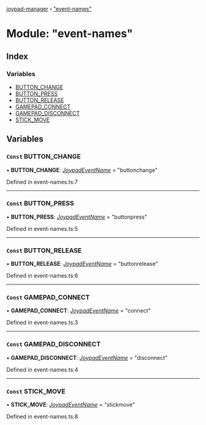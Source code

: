 [joypad-manager](../README.md) › ["event-names"](_event_names_.md)

# Module: "event-names"

## Index

### Variables

* [BUTTON_CHANGE](_event_names_.md#const-button_change)
* [BUTTON_PRESS](_event_names_.md#const-button_press)
* [BUTTON_RELEASE](_event_names_.md#const-button_release)
* [GAMEPAD_CONNECT](_event_names_.md#const-gamepad_connect)
* [GAMEPAD_DISCONNECT](_event_names_.md#const-gamepad_disconnect)
* [STICK_MOVE](_event_names_.md#const-stick_move)

## Variables

### `Const` BUTTON_CHANGE

• **BUTTON_CHANGE**: *[JoypadEventName](_joypadeventemitter_.md#joypadeventname)* = "buttonchange"

Defined in event-names.ts:7

___

### `Const` BUTTON_PRESS

• **BUTTON_PRESS**: *[JoypadEventName](_joypadeventemitter_.md#joypadeventname)* = "buttonpress"

Defined in event-names.ts:5

___

### `Const` BUTTON_RELEASE

• **BUTTON_RELEASE**: *[JoypadEventName](_joypadeventemitter_.md#joypadeventname)* = "buttonrelease"

Defined in event-names.ts:6

___

### `Const` GAMEPAD_CONNECT

• **GAMEPAD_CONNECT**: *[JoypadEventName](_joypadeventemitter_.md#joypadeventname)* = "connect"

Defined in event-names.ts:3

___

### `Const` GAMEPAD_DISCONNECT

• **GAMEPAD_DISCONNECT**: *[JoypadEventName](_joypadeventemitter_.md#joypadeventname)* = "disconnect"

Defined in event-names.ts:4

___

### `Const` STICK_MOVE

• **STICK_MOVE**: *[JoypadEventName](_joypadeventemitter_.md#joypadeventname)* = "stickmove"

Defined in event-names.ts:8
